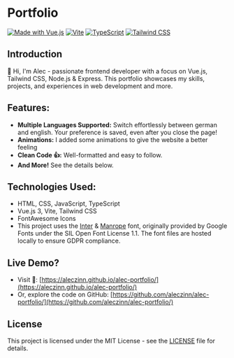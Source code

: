 # Portfolio

[![Made with Vue.js](https://img.shields.io/badge/Made%20with-Vue.js-42b883?style=flat-square&logo=vue.js)](https://vuejs.org)
[![Vite](https://img.shields.io/badge/Vite-Built%20with-646CFF?style=flat-square&logo=vite)](https://vitejs.dev)
[![TypeScript](https://img.shields.io/badge/TypeScript-Ready-3178C6?style=flat-square&logo=typescript)](https://www.typescriptlang.org)
[![Tailwind CSS](https://img.shields.io/badge/TailwindCSS-Styled-38B2AC?style=flat-square&logo=tailwind-css)](https://tailwindcss.com)

## Introduction

👋 Hi, I'm Alec - passionate frontend developer with a focus on Vue.js, Tailwind CSS, Node.js & Express. This portfolio  showcases my skills, projects, and experiences in web development and more.

## **Features:**

* **Multiple Languages Supported:** Switch effortlessly between german and english. Your preference is saved, even after you close the page!
* **Animations:** I added some animations to give the website a better feeling
* **Clean Code 👍:** Well-formatted and easy to follow.
* **And More!** See the details below.

## **Technologies Used:**

* HTML, CSS, JavaScript, TypeScript
* Vue.js 3, Vite, Tailwind CSS
* FontAwesome Icons
* This project uses the [Inter](https://fonts.google.com/specimen/Inter) & [Manrope](https://fonts.google.com/specimen/Manrope) font, originally provided by Google Fonts under the SIL Open Font License 1.1. The font files are hosted locally to ensure GDPR compliance.

## **Live Demo?**

* Visit 👀: [https://aleczinn.github.io/alec-portfolio/](https://aleczinn.github.io/alec-portfolio/) 
* Or, explore the code on
  GitHub: [https://github.com/aleczinn/alec-portfolio/](https://github.com/aleczinn/alec-portfolio/)

## License

This project is licensed under the MIT License - see the [LICENSE](./LICENSE) file for details.
